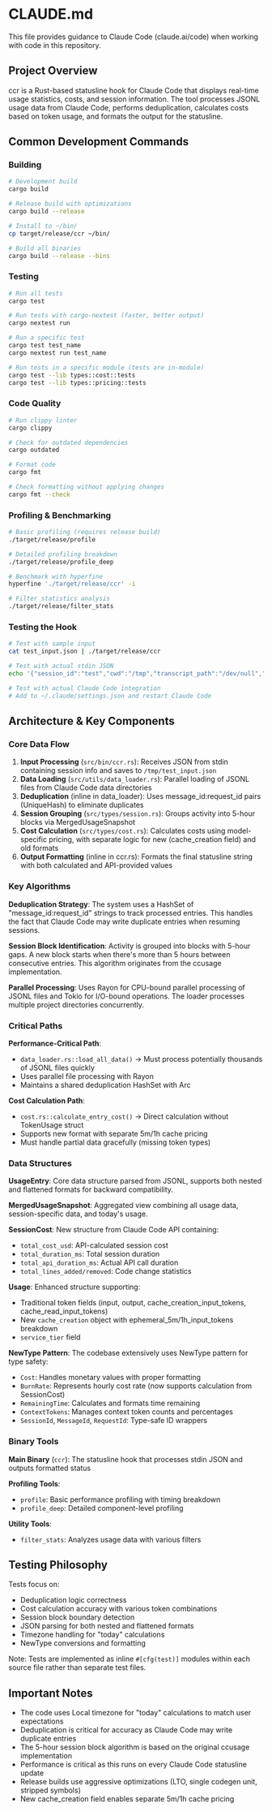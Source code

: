 # CLAUDE.md

This file provides guidance to Claude Code (claude.ai/code) when working with code in this repository.

## Project Overview

ccr is a Rust-based statusline hook for Claude Code that displays real-time usage statistics, costs, and session information. The tool processes JSONL usage data from Claude Code, performs deduplication, calculates costs based on token usage, and formats the output for the statusline.

## Common Development Commands

### Building
```bash
# Development build
cargo build

# Release build with optimizations
cargo build --release

# Install to ~/bin/
cp target/release/ccr ~/bin/

# Build all binaries
cargo build --release --bins
```

### Testing
```bash
# Run all tests
cargo test

# Run tests with cargo-nextest (faster, better output)
cargo nextest run

# Run a specific test
cargo test test_name
cargo nextest run test_name

# Run tests in a specific module (tests are in-module)
cargo test --lib types::cost::tests
cargo test --lib types::pricing::tests
```

### Code Quality
```bash
# Run clippy linter
cargo clippy

# Check for outdated dependencies
cargo outdated

# Format code
cargo fmt

# Check formatting without applying changes
cargo fmt --check
```

### Profiling & Benchmarking
```bash
# Basic profiling (requires release build)
./target/release/profile

# Detailed profiling breakdown
./target/release/profile_deep

# Benchmark with hyperfine
hyperfine './target/release/ccr' -i

# Filter statistics analysis
./target/release/filter_stats
```

### Testing the Hook
```bash
# Test with sample input
cat test_input.json | ./target/release/ccr

# Test with actual stdin JSON
echo '{"session_id":"test","cwd":"/tmp","transcript_path":"/dev/null","model":{"display_name":"claude-3-5-sonnet-20241022","max_output_tokens":8192}}' | ./target/release/ccr

# Test with actual Claude Code integration
# Add to ~/.claude/settings.json and restart Claude Code
```

## Architecture & Key Components

### Core Data Flow
1. **Input Processing** (`src/bin/ccr.rs`): Receives JSON from stdin containing session info and saves to `/tmp/test_input.json`
2. **Data Loading** (`src/utils/data_loader.rs`): Parallel loading of JSONL files from Claude Code data directories
3. **Deduplication** (inline in data_loader): Uses message_id:request_id pairs (UniqueHash) to eliminate duplicates
4. **Session Grouping** (`src/types/session.rs`): Groups activity into 5-hour blocks via MergedUsageSnapshot
5. **Cost Calculation** (`src/types/cost.rs`): Calculates costs using model-specific pricing, with separate logic for new (cache_creation field) and old formats
6. **Output Formatting** (inline in ccr.rs): Formats the final statusline string with both calculated and API-provided values

### Key Algorithms

**Deduplication Strategy**: The system uses a HashSet of "message_id:request_id" strings to track processed entries. This handles the fact that Claude Code may write duplicate entries when resuming sessions.

**Session Block Identification**: Activity is grouped into blocks with 5-hour gaps. A new block starts when there's more than 5 hours between consecutive entries. This algorithm originates from the ccusage implementation.

**Parallel Processing**: Uses Rayon for CPU-bound parallel processing of JSONL files and Tokio for I/O-bound operations. The loader processes multiple project directories concurrently.

### Critical Paths

**Performance-Critical Path**: 
- `data_loader.rs::load_all_data()` → Must process potentially thousands of JSONL files quickly
- Uses parallel file processing with Rayon
- Maintains a shared deduplication HashSet with Arc<Mutex>

**Cost Calculation Path**:
- `cost.rs::calculate_entry_cost()` → Direct calculation without TokenUsage struct
- Supports new format with separate 5m/1h cache pricing
- Must handle partial data gracefully (missing token types)

### Data Structures

**UsageEntry**: Core data structure parsed from JSONL, supports both nested and flattened formats for backward compatibility.

**MergedUsageSnapshot**: Aggregated view combining all usage data, session-specific data, and today's usage.

**SessionCost**: New structure from Claude Code API containing:
- `total_cost_usd`: API-calculated session cost
- `total_duration_ms`: Total session duration
- `total_api_duration_ms`: Actual API call duration
- `total_lines_added/removed`: Code change statistics

**Usage**: Enhanced structure supporting:
- Traditional token fields (input, output, cache_creation_input_tokens, cache_read_input_tokens)
- New `cache_creation` object with ephemeral_5m/1h_input_tokens breakdown
- `service_tier` field

**NewType Pattern**: The codebase extensively uses NewType pattern for type safety:
- `Cost`: Handles monetary values with proper formatting
- `BurnRate`: Represents hourly cost rate (now supports calculation from SessionCost)
- `RemainingTime`: Calculates and formats time remaining
- `ContextTokens`: Manages context token counts and percentages
- `SessionId`, `MessageId`, `RequestId`: Type-safe ID wrappers

### Binary Tools

**Main Binary** (`ccr`): The statusline hook that processes stdin JSON and outputs formatted status

**Profiling Tools**:
- `profile`: Basic performance profiling with timing breakdown
- `profile_deep`: Detailed component-level profiling

**Utility Tools**:
- `filter_stats`: Analyzes usage data with various filters

## Testing Philosophy

Tests focus on:
- Deduplication logic correctness
- Cost calculation accuracy with various token combinations
- Session block boundary detection
- JSON parsing for both nested and flattened formats
- Timezone handling for "today" calculations
- NewType conversions and formatting

Note: Tests are implemented as inline `#[cfg(test)]` modules within each source file rather than separate test files.

## Important Notes

- The code uses Local timezone for "today" calculations to match user expectations
- Deduplication is critical for accuracy as Claude Code may write duplicate entries
- The 5-hour session block algorithm is based on the original ccusage implementation
- Performance is critical as this runs on every Claude Code statusline update
- Release builds use aggressive optimizations (LTO, single codegen unit, stripped symbols)
- New cache_creation field enables separate 5m/1h cache pricing
